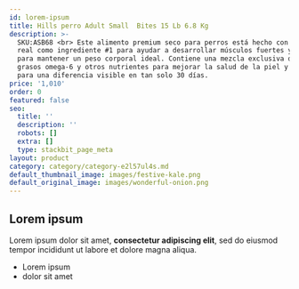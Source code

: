 ```yaml
---
id: lorem-ipsum
title: Hills perro Adult Small  Bites 15 Lb 6.8 Kg
description: >-
  SKU:ASB68 <br> Este alimento premium seco para perros está hecho con pollo
  real como ingrediente #1 para ayudar a desarrollar músculos fuertes y magros y
  para mantener un peso corporal ideal. Contiene una mezcla exclusiva de ácidos
  grasos omega-6 y otros nutrientes para mejorar la salud de la piel y pelaje
  para una diferencia visible en tan solo 30 días.
price: '1,010'
order: 0
featured: false
seo:
  title: ''
  description: ''
  robots: []
  extra: []
  type: stackbit_page_meta
layout: product
category: category/category-e2l57ul4s.md
default_thumbnail_image: images/festive-kale.png
default_original_image: images/wonderful-onion.png
---
```

## Lorem ipsum

Lorem ipsum dolor sit amet, **consectetur adipiscing elit**, sed do eiusmod tempor incididunt ut labore et dolore magna aliqua.

- Lorem ipsum
- dolor sit amet